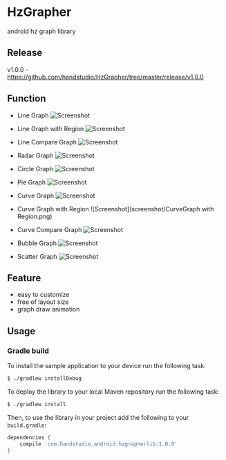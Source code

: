 HzGrapher
=========

android hz graph library

Release
-------
v1.0.0 - https://github.com/handstudio/HzGrapher/tree/master/release/v1.0.0

Function
--------
+ Line Graph
![Screenshot](screenshot/LineGraph.png)

+ Line Graph with Region
![Screenshot](screenshot/LineGraph%20with%20Region.png)

+ Line Compare Graph
![Screenshot](screenshot/LineCompareGraph%20.png)

+ Radar Graph
![Screenshot](screenshot/RadarGraph.png)

+ Circle Graph
![Screenshot](screenshot/CircleGraph.png)

+ Pie Graph
![Screenshot](screenshot/PieGraph.png)

+ Curve Graph
![Screenshot](screenshot/CruveGraph.png)

+ Curve Graph with Region
![Screenshot](screenshot/CurveGraph with Region.png)

+ Curve Compare Graph
![Screenshot](screenshot/CurveCompareGraph.png)

+ Bubble Graph
![Screenshot](screenshot/BubbleGraph.png)

+ Scatter Graph
![Screenshot](screenshot/ScetterGraph.png)

Feature
-------
+ easy to customize
+ free of layout size
+ graph draw animation


Usage
-----

### Gradle build

To install the sample application to your device run the following task:

```bash
$ ./gradlew installDebug
```

To deploy the library to your local Maven repository run the following task:

```bash
$ ./gradlew install
```

Then, to use the library in your project add the following to your `build.gradle`:

```groovy
dependencies {
    compile 'com.handstudio.android:hzgrapherlib:1.0.0'
}
```
